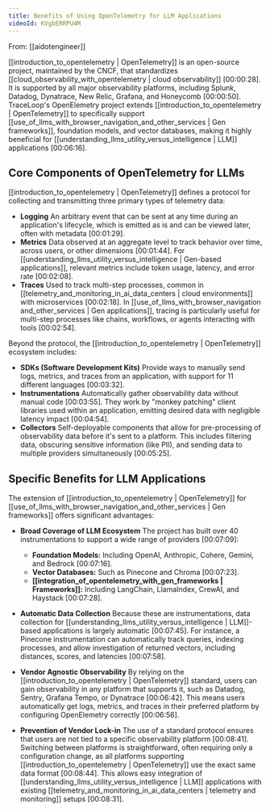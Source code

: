 ```yaml
---
title: Benefits of Using OpenTelemetry for LLM Applications
videoId: KVgbERRPU4M
---
```


From: [[aidotengineer]] <br/> 

[[introduction_to_opentelemetry | OpenTelemetry]] is an open-source project, maintained by the CNCF, that standardizes [[cloud_observability_with_opentelemetry | cloud observability]] [00:00:28]. It is supported by all major observability platforms, including Splunk, Datadog, Dynatrace, New Relic, Grafana, and Honeycomb [00:00:50]. TraceLoop's OpenElemetry project extends [[introduction_to_opentelemetry | OpenTelemetry]] to specifically support [[use_of_llms_with_browser_navigation_and_other_services | Gen frameworks]], foundation models, and vector databases, making it highly beneficial for [[understanding_llms_utility_versus_intelligence | LLM]] applications [00:06:16].

## Core Components of OpenTelemetry for LLMs

[[introduction_to_opentelemetry | OpenTelemetry]] defines a protocol for collecting and transmitting three primary types of telemetry data:

*   **Logging** An arbitrary event that can be sent at any time during an application's lifecycle, which is emitted as is and can be viewed later, often with metadata [00:01:29].
*   **Metrics** Data observed at an aggregate level to track behavior over time, across users, or other dimensions [00:01:44]. For [[understanding_llms_utility_versus_intelligence | Gen-based applications]], relevant metrics include token usage, latency, and error rate [00:02:08].
*   **Traces** Used to track multi-step processes, common in [[telemetry_and_monitoring_in_ai_data_centers | cloud environments]] with microservices [00:02:18]. In [[use_of_llms_with_browser_navigation and_other_services | Gen applications]], tracing is particularly useful for multi-step processes like chains, workflows, or agents interacting with tools [00:02:54].

Beyond the protocol, the [[introduction_to_opentelemetry | OpenTelemetry]] ecosystem includes:

*   **SDKs (Software Development Kits)** Provide ways to manually send logs, metrics, and traces from an application, with support for 11 different languages [00:03:32].
*   **Instrumentations** Automatically gather observability data without manual code [00:03:55]. They work by "monkey patching" client libraries used within an application, emitting desired data with negligible latency impact [00:04:54].
*   **Collectors** Self-deployable components that allow for pre-processing of observability data before it's sent to a platform. This includes filtering data, obscuring sensitive information (like PII), and sending data to multiple providers simultaneously [00:05:25].

## Specific Benefits for LLM Applications

The extension of [[introduction_to_opentelemetry | OpenTelemetry]] for [[use_of_llms_with_browser_navigation_and_other_services | Gen frameworks]] offers significant advantages:

*   **Broad Coverage of LLM Ecosystem**
    The project has built over 40 instrumentations to support a wide range of providers [00:07:09]:
    *   **Foundation Models:** Including OpenAI, Anthropic, Cohere, Gemini, and Bedrock [00:07:16].
    *   **Vector Databases:** Such as Pinecone and Chroma [00:07:23].
    *   **[[integration_of_opentelemetry_with_gen_frameworks | Frameworks]]:** Including LangChain, LlamaIndex, CrewAI, and Haystack [00:07:28].

*   **Automatic Data Collection**
    Because these are instrumentations, data collection for [[understanding_llms_utility_versus_intelligence | LLM]]-based applications is largely automatic [00:07:45]. For instance, a Pinecone instrumentation can automatically track queries, indexing processes, and allow investigation of returned vectors, including distances, scores, and latencies [00:07:58].

*   **Vendor Agnostic Observability**
    By relying on the [[introduction_to_opentelemetry | OpenTelemetry]] standard, users can gain observability in any platform that supports it, such as Datadog, Sentry, Grafana Tempo, or Dynatrace [00:06:42]. This means users automatically get logs, metrics, and traces in their preferred platform by configuring OpenElemetry correctly [00:06:56].

*   **Prevention of Vendor Lock-in**
    The use of a standard protocol ensures that users are not tied to a specific observability platform [00:08:41]. Switching between platforms is straightforward, often requiring only a configuration change, as all platforms supporting [[introduction_to_opentelemetry | OpenTelemetry]] use the exact same data format [00:08:44]. This allows easy integration of [[understanding_llms_utility_versus_intelligence | LLM]] applications with existing [[telemetry_and_monitoring_in_ai_data_centers | telemetry and monitoring]] setups [00:08:31].